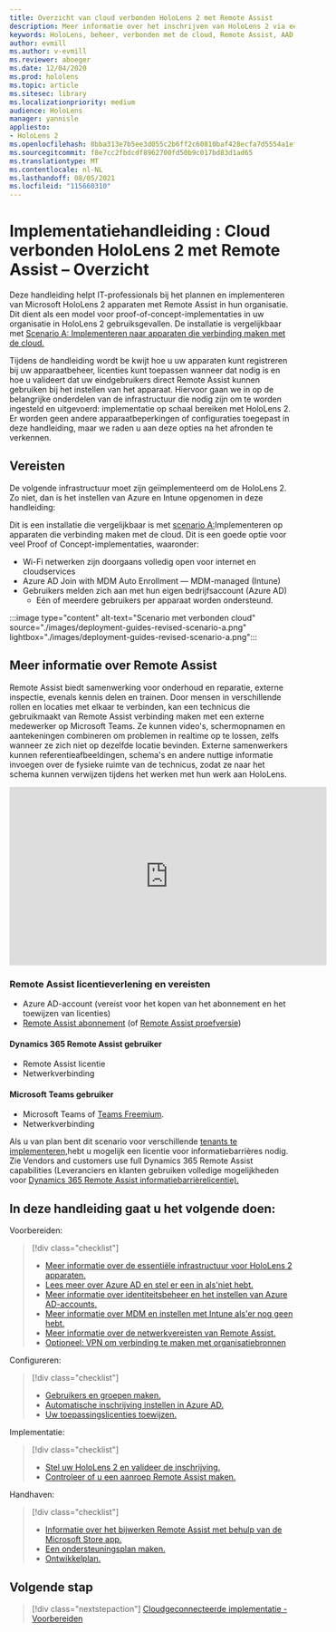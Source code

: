 ```yaml
---
title: Overzicht van cloud verbonden HoloLens 2 met Remote Assist
description: Meer informatie over het inschrijven van HoloLens 2 via een cloudnetwerk met behulp van Dynamics 365 Remote Assist.
keywords: HoloLens, beheer, verbonden met de cloud, Remote Assist, AAD, Azure AD, MDM, Mobile Device Management
author: evmill
ms.author: v-evmill
ms.reviewer: aboeger
ms.date: 12/04/2020
ms.prod: hololens
ms.topic: article
ms.sitesec: library
ms.localizationpriority: medium
audience: HoloLens
manager: yannisle
appliesto:
- HoloLens 2
ms.openlocfilehash: 8bba313e7b5ee3d055c2b6ff2c60810baf428ecfa7d5554a1efb4e0aa9e1e98b
ms.sourcegitcommit: f8e7cc2fbdcdf8962700fd50b9c017bd83d1ad65
ms.translationtype: MT
ms.contentlocale: nl-NL
ms.lasthandoff: 08/05/2021
ms.locfileid: "115660310"
---
```

# <a name="deployment-guide--cloud-connected-hololens-2-with-remote-assist--overview"></a>Implementatiehandleiding : Cloud verbonden HoloLens 2 met Remote Assist – Overzicht

Deze handleiding helpt IT-professionals bij het plannen en implementeren van Microsoft HoloLens 2 apparaten met Remote Assist in hun organisatie. Dit dient als een model voor proof-of-concept-implementaties in uw organisatie in HoloLens 2 gebruiksgevallen. De installatie is vergelijkbaar met [Scenario A: Implementeren naar apparaten die verbinding maken met de cloud.](common-scenarios.md#scenario-a) 

Tijdens de handleiding wordt be kwijt hoe u uw apparaten kunt registreren bij uw apparaatbeheer, licenties kunt toepassen wanneer dat nodig is en hoe u valideert dat uw eindgebruikers direct Remote Assist kunnen gebruiken bij het instellen van het apparaat. Hiervoor gaan we in op de belangrijke onderdelen van de infrastructuur die nodig zijn om te worden ingesteld en uitgevoerd: implementatie op schaal bereiken met HoloLens 2. Er worden geen andere apparaatbeperkingen of configuraties toegepast in deze handleiding, maar we raden u aan deze opties na het afronden te verkennen.

## <a name="prerequisites"></a>Vereisten

De volgende infrastructuur moet zijn geïmplementeerd om de HoloLens 2. Zo niet, dan is het instellen van Azure en Intune opgenomen in deze handleiding:

Dit is een installatie die vergelijkbaar is met [scenario A:](/hololens/common-scenarios#scenario-a)Implementeren op apparaten die verbinding maken met de cloud. Dit is een goede optie voor veel Proof of Concept-implementaties, waaronder:

- Wi-Fi netwerken zijn doorgaans volledig open voor internet en cloudservices
- Azure AD Join with MDM Auto Enrollment — MDM-managed (Intune)
- Gebruikers melden zich aan met hun eigen bedrijfsaccount (Azure AD)
    - Eén of meerdere gebruikers per apparaat worden ondersteund.

:::image type="content" alt-text="Scenario met verbonden cloud" source="./images/deployment-guides-revised-scenario-a.png" lightbox="./images/deployment-guides-revised-scenario-a.png":::


## <a name="learn-about-remote-assist"></a>Meer informatie over Remote Assist

Remote Assist biedt samenwerking voor onderhoud en reparatie, externe inspectie, evenals kennis delen en trainen. Door mensen in verschillende rollen en locaties met elkaar te verbinden, kan een technicus die gebruikmaakt van Remote Assist verbinding maken met een externe medewerker op Microsoft Teams. Ze kunnen video's, schermopnamen en aantekeningen combineren om problemen in realtime op te lossen, zelfs wanneer ze zich niet op dezelfde locatie bevinden. Externe samenwerkers kunnen referentieafbeeldingen, schema's en andere nuttige informatie invoegen over de fysieke ruimte van de technicus, zodat ze naar het schema kunnen verwijzen tijdens het werken met hun werk aan HoloLens.

<iframe width="560" height="315" src="https://www.youtube.com/embed/d3YT8j0yYl0" frameborder="0" allow="accelerometer; autoplay; clipboard-write; encrypted-media; gyroscope; picture-in-picture" allowfullscreen></iframe>

### <a name="remote-assist-licensing-and-requirements"></a>Remote Assist licentieverlening en vereisten

- Azure AD-account (vereist voor het kopen van het abonnement en het toewijzen van licenties)
- [Remote Assist abonnement](/dynamics365/mixed-reality/remote-assist/buy-and-deploy-remote-assist) (of [Remote Assist proefversie](/dynamics365/mixed-reality/remote-assist/try-remote-assist))
    
#### <a name="dynamics-365-remote-assist-user"></a>Dynamics 365 Remote Assist gebruiker

- Remote Assist licentie
- Netwerkverbinding

#### <a name="microsoft-teams-user"></a>Microsoft Teams gebruiker

- Microsoft Teams of [Teams Freemium](https://products.office.com/microsoft-teams/free).
- Netwerkverbinding

Als u van plan bent dit scenario voor verschillende [tenants te implementeren,](/dynamics365/mixed-reality/remote-assist/cross-tenant-overview#scenario-2-leasing-services-to-other-tenants)hebt u mogelijk een licentie voor informatiebarrières nodig. Zie Vendors and customers use full Dynamics 365 Remote Assist capabilities (Leveranciers en klanten gebruiken volledige mogelijkheden voor [Dynamics 365 Remote Assist informatiebarrièrelicentie).](/dynamics365/mixed-reality/remote-assist/cross-tenant-licensing-implementation)

## <a name="in-this-guide-you-will"></a>In deze handleiding gaat u het volgende doen:

Voorbereiden:

> [!div class="checklist"]
> - [Meer informatie over de essentiële infrastructuur voor HoloLens 2 apparaten.](hololens2-cloud-connected-prepare.md#infrastructure-essentials)
> - [Lees meer over Azure AD en stel er een in als&#39;niet hebt.](hololens2-cloud-connected-prepare.md#azure-active-directory)
> - [Meer informatie over identiteitsbeheer en het instellen van Azure AD-accounts.](hololens2-cloud-connected-prepare.md#identity-management)
> - [Meer informatie over MDM en instellen met Intune als&#39;er nog geen hebt.](hololens2-cloud-connected-prepare.md#mobile-device-management)
> - [Meer informatie over de netwerkvereisten van Remote Assist.](hololens2-cloud-connected-prepare.md#network)
> - [Optioneel: VPN om verbinding te maken met organisatiebronnen](hololens2-cloud-connected-prepare.md#optional-connect-your-hololens-to-vpn)

Configureren:

> [!div class="checklist"]
> - [Gebruikers en groepen maken.](hololens2-cloud-connected-configure.md#azure-users-and-groups)
> - [Automatische inschrijving instellen in Azure AD.](hololens2-cloud-connected-configure.md#auto-enrollment-on-hololens-2)
> - [Uw toepassingslicenties toewijzen.](hololens2-cloud-connected-configure.md#application-licenses)

Implementatie:

> [!div class="checklist"]
> - [Stel uw HoloLens 2 en valideer de inschrijving.](hololens2-cloud-connected-deploy.md#enrollment-validation)
> - [Controleer of u een aanroep Remote Assist maken.](hololens2-cloud-connected-deploy.md#remote-assist-call-validation)

Handhaven:

> [!div class="checklist"]
> - [Informatie over het bijwerken Remote Assist met behulp van de Microsoft Store app.](hololens2-cloud-connected-maintain.md#updates)
> - [Een ondersteuningsplan maken.](hololens2-cloud-connected-maintain.md#support-plan)
> - [Ontwikkelplan.](hololens2-cloud-connected-maintain.md#development-plan)

## <a name="next-step"></a>Volgende stap

> [!div class="nextstepaction"]
> [Cloudgeconnecteerde implementatie - Voorbereiden](hololens2-cloud-connected-prepare.md)


